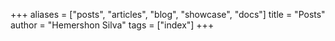 +++
aliases = ["posts", "articles", "blog", "showcase", "docs"]
title = "Posts"
author = "Hemershon Silva"
tags = ["index"]
+++
